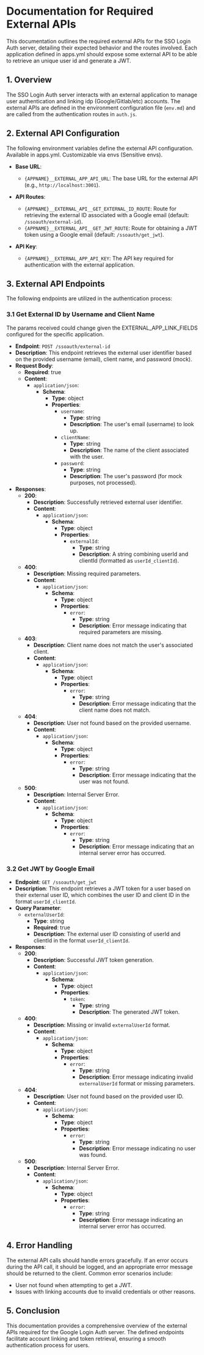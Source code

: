 # Documentation for Required External APIs

This documentation outlines the required external APIs for the SSO Login Auth server, detailing their expected behavior and the routes involved. Each application defined in apps.yml should expose some external API to be able to retrieve an unique user id and generate a JWT.

## 1. Overview

The SSO Login Auth server interacts with an external application to manage user authentication and linking idp (Google/Gitlab/etc) accounts. The external APIs are defined in the environment configuration file (`env.md`) and are called from the authentication routes in `auth.js`.

## 2. External API Configuration

The following environment variables define the external API configuration.
Available in apps.yml. Customizable via envs (Sensitive envs).

- **Base URL**: 
  - `{APPNAME}__EXTERNAL_APP_API_URL`: The base URL for the external API (e.g., `http://localhost:3001`).

- **API Routes**:
  - `{APPNAME}__EXTERNAL_API__GET_EXTERNAL_ID_ROUTE`: Route for retrieving the external ID associated with a Google email (default: `/ssoauth/external-id`).
  - `{APPNAME}__EXTERNAL_API__GET_JWT_ROUTE`: Route for obtaining a JWT token using a Google email (default: `/ssoauth/get_jwt`).

- **API Key**:
  - `{APPNAME}__EXTERNAL_APP_API_KEY`: The API key required for authentication with the external application.


## 3. External API Endpoints

The following endpoints are utilized in the authentication process:

### 3.1 Get External ID by Username and Client Name

The params received could change given the EXTERNAL_APP_LINK_FIELDS configured for the specific application.

- **Endpoint**: `POST /ssoauth/external-id`
- **Description**: This endpoint retrieves the external user identifier based on the provided username (email), client name, and password (mock).
- **Request Body**: 
  - **Required**: true
  - **Content**: 
    - `application/json`: 
      - **Schema**: 
        - **Type**: object
        - **Properties**: 
          - `username`: 
            - **Type**: string
            - **Description**: The user's email (username) to look up.
          - `clientName`: 
            - **Type**: string
            - **Description**: The name of the client associated with the user.
          - `password`: 
            - **Type**: string
            - **Description**: The user's password (for mock purposes, not processed).
- **Responses**: 
  - **200**: 
    - **Description**: Successfully retrieved external user identifier.
    - **Content**: 
      - `application/json`: 
        - **Schema**: 
          - **Type**: object
          - **Properties**: 
            - `externalId`: 
              - **Type**: string
              - **Description**: A string combining userId and clientId (formatted as `userId_clientId`).
  - **400**: 
    - **Description**: Missing required parameters.
    - **Content**: 
      - `application/json`: 
        - **Schema**: 
          - **Type**: object
          - **Properties**: 
            - `error`: 
              - **Type**: string
              - **Description**: Error message indicating that required parameters are missing.
  - **403**: 
    - **Description**: Client name does not match the user's associated client.
    - **Content**: 
      - `application/json`: 
        - **Schema**: 
          - **Type**: object
          - **Properties**: 
            - `error`: 
              - **Type**: string
              - **Description**: Error message indicating that the client name does not match.
  - **404**: 
    - **Description**: User not found based on the provided username.
    - **Content**: 
      - `application/json`: 
        - **Schema**: 
          - **Type**: object
          - **Properties**: 
            - `error`: 
              - **Type**: string
              - **Description**: Error message indicating that the user was not found.
  - **500**: 
    - **Description**: Internal Server Error.
    - **Content**: 
      - `application/json`: 
        - **Schema**: 
          - **Type**: object
          - **Properties**: 
            - `error`: 
              - **Type**: string
              - **Description**: Error message indicating that an internal server error has occurred.

### 3.2 Get JWT by Google Email

- **Endpoint**: `GET /ssoauth/get_jwt`
- **Description**: This endpoint retrieves a JWT token for a user based on their external user ID, which combines the user ID and client ID in the format `userId_clientId`.
- **Query Parameter**: 
  - `externalUserId`: 
    - **Type**: string
    - **Required**: true
    - **Description**: The external user ID consisting of userId and clientId in the format `userId_clientId`.
- **Responses**: 
  - **200**: 
    - **Description**: Successful JWT token generation.
    - **Content**: 
      - `application/json`: 
        - **Schema**: 
          - **Type**: object
          - **Properties**: 
            - `token`: 
              - **Type**: string
              - **Description**: The generated JWT token.
  - **400**: 
    - **Description**: Missing or invalid `externalUserId` format.
    - **Content**: 
      - `application/json`: 
        - **Schema**: 
          - **Type**: object
          - **Properties**: 
            - `error`: 
              - **Type**: string
              - **Description**: Error message indicating invalid `externalUserId` format or missing parameters.
  - **404**: 
    - **Description**: User not found based on the provided user ID.
    - **Content**: 
      - `application/json`: 
        - **Schema**: 
          - **Type**: object
          - **Properties**: 
            - `error`: 
              - **Type**: string
              - **Description**: Error message indicating no user was found.
  - **500**: 
    - **Description**: Internal Server Error.
    - **Content**: 
      - `application/json`: 
        - **Schema**: 
          - **Type**: object
          - **Properties**: 
            - `error`: 
              - **Type**: string
              - **Description**: Error message indicating an internal server error has occurred.

## 4. Error Handling

The external API calls should handle errors gracefully. If an error occurs during the API call, it should be logged, and an appropriate error message should be returned to the client. Common error scenarios include:

- User not found when attempting to get a JWT.
- Issues with linking accounts due to invalid credentials or other reasons.

## 5. Conclusion

This documentation provides a comprehensive overview of the external APIs required for the Google Login Auth server. The defined endpoints facilitate account linking and token retrieval, ensuring a smooth authentication process for users.